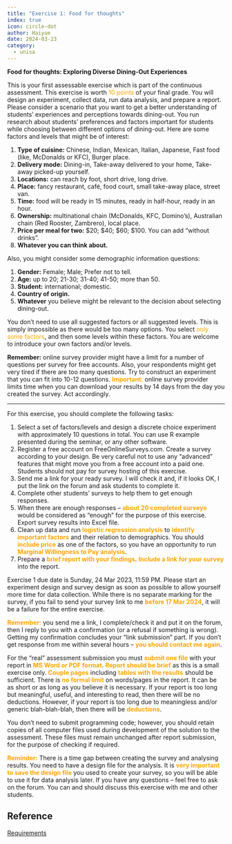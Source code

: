 ```yaml
---
title: "Exercise 1: Food for thoughts"
index: true
icon: circle-dot
author: Haiyue
date: 2024-03-23
category:
  - unisa
---
```

**Food for thoughts: Exploring Diverse Dining-Out Experiences**

This is your first assessable exercise which is part of the continuous assessment. This exercise is worth <span style="color:orange">10 points</span> of your final grade.
You will design an experiment, collect data, run data analysis, and prepare a report. Please consider a scenario that you want to get a better understanding of students’ experiences and perceptions towards dining-out. You run research about students’ preferences and factors important for students while choosing between different options of dining-out. 
Here are some factors and levels that might be of interest:
1.	**Type of cuisine:** Chinese, Indian, Mexican, Italian, Japanese, Fast food (like, McDonalds or KFC), Burger place.
2.	**Delivery mode:** Dining-in, Take-away delivered to your home, Take-away picked-up yourself.
3.	**Locations:** can reach by foot, short drive, long drive.
4.	**Place:** fancy restaurant, café, food court, small take-away place, street van.
5.	**Time:** food will be ready in 15 minutes, ready in half-hour, ready in an hour.
6.	**Ownership:** multinational chain (McDonalds, KFC, Domino’s), Australian chain (Red Rooster, Zambrero), local place.
7.	**Price per meal for two:** $20; $40; $60; $100. You can add “without drinks”.
8.	**Whatever you can think about.**

Also, you might consider some demographic information questions:
1.	**Gender:** Female; Male; Prefer not to tell.
2.	**Age:** up to 20; 21-30; 31-40; 41-50; more than 50.
3.	**Student:** international; domestic.
4.	**Country of origin.** 
5.	**Whatever** you believe might be relevant to the decision about selecting dining-out.

You don’t need to use all suggested factors or all suggested levels. This is simply impossible as there would be too many options. You select <span style="color:orange">only some factors</span>, and then some levels within these factors. You are welcome to introduce your own factors and/or levels.

**Remember:** online survey provider might have a limit for a number of questions per survey for free accounts. Also, your respondents might get very tired if there are too many questions. Try to construct an experiment that you can fit into 10-12 questions.
<span style="color:orange;font-weight:bold;">Important:</span> online survey provider limits time when you can download your results by 14 days from the day you created the survey. Act accordingly.

---

For this exercise, you should complete the following tasks:
1.	Select a set of factors/levels and design a discrete choice experiment with approximately 10 questions in total. You can use R example presented during the seminar, or any other software.
2.	Register a free account on FreeOnlineSurveys.com. Create a survey according to your design. Be very careful not to use any “advanced” features that might move you from a free account into a paid one. Students should not pay for survey hosting of this exercise.
3.	Send me a link for your ready survey. I will check it and, if it looks OK, I put the link on the forum and ask students to complete it. 
4.	Complete other students’ surveys to help them to get enough responses.
5.	When there are enough responses – <span style="color:orange;font-weight:bold;">about 20 completed surveys</span> would be considered as “enough” for the purpose of this exercise. Export survey results into Excel file. 
6.	Clean up data and run <span style="color:orange;font-weight:bold;">logistic regression analysis</span> to <span style="color:orange;font-weight:bold;">identify important factors</span> and their relation to demographics. You should <span style="color:orange;font-weight:bold;">include price</span> as one of the factors, so you have an opportunity to run <span style="color:orange;font-weight:bold;">Marginal Willingness to Pay analysis</span>.
7.	Prepare a <span style="color:orange;font-weight:bold;">brief report with your findings</span>. <span style="color:orange;font-weight:bold;">Include a link for your survey</span> into the report.

Exercise 1 due date is Sunday, 24 Mar 2023, 11:59 PM. Please start an experiment design and survey design as soon as possible to allow yourself more time for data collection. 
While there is no separate marking for the survey, if you fail to send your survey link to me <span style="color:orange;font-weight:bold;">before 17 Mar 2024</span>, it will be a failure for the entire exercise. 

<span style="color:orange;font-weight:bold;">Remember:</span> you send me a link, I complete/check it and put it on the forum, then I reply to you with a confirmation (or a refusal if something is wrong). Getting my confirmation concludes your “link submission” part. If you don’t get response from me within several hours – <span style="color:orange;font-weight:bold;">you should contact me again</span>.

For the “real” assessment submission you must <span style="color:orange;font-weight:bold;">submit one file</span> with your report in <span style="color:orange;font-weight:bold;">MS Word or PDF format</span>. <span style="color:orange;font-weight:bold;">Report should be brief</span> as this is a small exercise only. <span style="color:orange;font-weight:bold;">Couple pages</span> including <span style="color:orange;font-weight:bold;">tables with the results</span> should be sufficient. There is <span style="color:orange;font-weight:bold;">no formal limit</span> on words/pages in the report. It can be as short or as long as you believe it is necessary. If your report is too long but meaningful, useful, and interesting to read, then there will be no deductions. However, if your report is too long due to meaningless and/or generic blah-blah-blah, then there will be <span style="color:orange;font-weight:bold;">deductions</span>.

You don’t need to submit programming code; however, you should retain copies of all computer files used during development of the solution to the assessment. These files must remain unchanged after report submission, for the purpose of checking if required.

<span style="color:orange;font-weight:bold;">Reminder:</span> There is a time gap between creating the survey and analysing results. You need to have a design file for the analysis. It is <span style="color:orange;font-weight:bold;">very important to save the design file</span> you used to create your survey, so you will be able to use it for data analysis later.
If you have any questions – feel free to ask on the forum. You can and should discuss this exercise with me and other students.


## Reference
[Requirements](https://lo.unisa.edu.au/pluginfile.php/4536821/mod_assign/introattachment/0/INFS5096_Exercise1_SP2_2024.docx?forcedownload=1)

